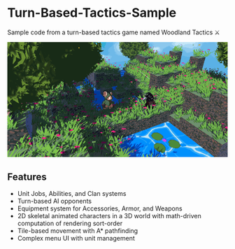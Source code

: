# Turn-Based-Tactics-Sample

Sample code from a turn-based tactics game named Woodland Tactics ⚔

![alt text](https://raw.githubusercontent.com/i-snyder/Turn-Based-Tactics-Sample/main/woodlandtactics.gif "Woodland Tactics")

## Features
- Unit Jobs, Abilities, and Clan systems
- Turn-based AI opponents
- Equipment system for Accessories, Armor, and Weapons
- 2D skeletal animated characters in a 3D world with math-driven computation of rendering sort-order
- Tile-based movement with A* pathfinding
- Complex menu UI with unit management
